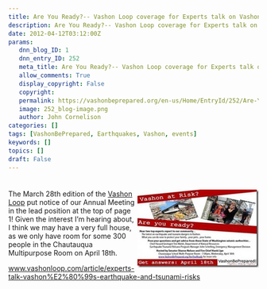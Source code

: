 ```yaml
---
title: Are You Ready?-- Vashon Loop coverage for Experts talk on Vashon’s Earthquake/Tsunami Risks
description: Are You Ready?-- Vashon Loop coverage for Experts talk on Vashon’s Earthquake/Tsunami Risks
date: 2012-04-12T03:12:00Z
params:
   dnn_blog_ID: 1
   dnn_entry_ID: 252
   meta_title: Are You Ready?-- Vashon Loop coverage for Experts talk on Vashon’s Earthquake/Tsunami Risks
   allow_comments: True
   display_copyright: False
   copyright: 
   permalink: https://vashonbeprepared.org/en-us/Home/EntryId/252/Are-You-Ready-Vashon-Loop-coverage-for-Experts-talk-on-Vashon-rsquo-s-Earthquake-Tsunami-Risks
   image: 252_blog-image.png
   author: John Cornelison
categories: []
tags: [VashonBePrepared, Earthquakes, Vashon, events]
keywords: []
topics: []
draft: False
---
```


<div class="wlWriterHeaderFooter" style="padding-bottom: 4px; margin: 0px; padding-left: 0px; padding-right: 0px; float: none; padding-top: 4px;"> </div>
<p><a href="/images/dnnBlog/1/252/Windows-Live-Writer-016872b1f1fd_11926-clip_image002_2.jpg"><img width="244" height="157" title="clip_image002" align="right" style="background-image: none;   margin: 0px 0px 5px 5px; padding-left: 0px; padding-right: 0px; display: inline; float: right;   padding-top: 0px;border: 0px;" alt="clip_image002" src="/images/dnnBlog/1/252/Windows-Live-Writer-016872b1f1fd_11926-clip_image002_thumb.jpg" /></a>The March 28th edition of the <a href="http://www.vashonloop.com" target="_blank">Vashon Loop</a> put notice of our Annual Meeting in the lead position at the top of page 1! Given the interest I&rsquo;m hearing about, I think we may have a very full house, as we only have room for some 300 people in the Chautauqua Multipurpose Room on April 18th. </p>
<p><a href="http://www.vashonloop.com/article/experts-talk-vashon%E2%80%99s-earthquake-and-tsunami-risks">www.vashonloop.com/article/experts-talk-vashon%E2%80%99s-earthquake-and-tsunami-risks</a></p>

